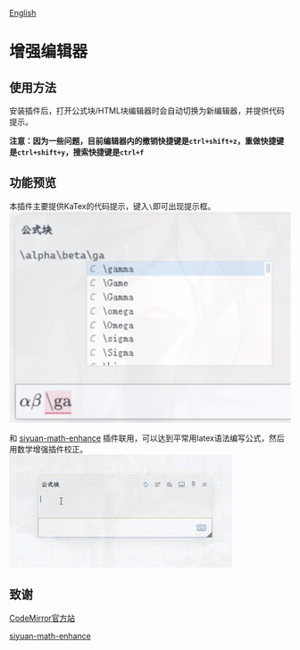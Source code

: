 [English](https://github.com/WingDr/siyuan-plugin-sidebar-memo/blob/main/README.md)

# 增强编辑器

## 使用方法

安装插件后，打开公式块/HTML块编辑器时会自动切换为新编辑器，并提供代码提示。

**注意：因为一些问题，目前编辑器内的撤销快捷键是`ctrl+shift+z`，重做快捷键是`ctrl+shift+y`，搜索快捷键是`ctrl+f`**

## 功能预览

本插件主要提供KaTex的代码提示，键入`\`即可出现提示框。
![preview](./assets/preview.png)

和 [siyuan-math-enhance](https://github.com/zxhd863943427/siyuan-math-enhance) 插件联用，可以达到平常用latex语法编写公式，然后用数学增强插件校正。
![gif](./assets/view.gif)

## 致谢

[CodeMirror官方站](https://codemirror.net/)

[siyuan-math-enhance](https://github.com/zxhd863943427/siyuan-math-enhance)